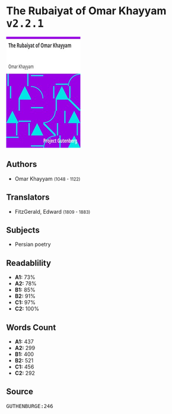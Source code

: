 # The Rubaiyat of Omar Khayyam <kbd>v2.2.1</kbd>

![](./cover.medium.jpg "")

## Authors


 - Omar Khayyam <small>(1048 - 1122)</small>

## Translators


 - FitzGerald, Edward <small>(1809 - 1883)</small>

## Subjects


 - Persian poetry

## Readablility


 - **A1:** 73%
 - **A2:** 78%
 - **B1:** 85%
 - **B2:** 91%
 - **C1:** 97%
 - **C2:** 100%

## Words Count


 - **A1:** 437
 - **A2:** 299
 - **B1:** 400
 - **B2:** 521
 - **C1:** 456
 - **C2:** 292

## Source


<kbd>GUTHENBURGE:246</kbd>
